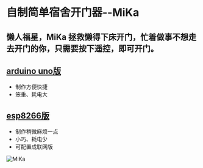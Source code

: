 自制简单宿舍开门器--MiKa
=======
懒人福星，MiKa 拯救懒得下床开门，忙着做事不想走去开门的你，只需要按下遥控，即可开门。
--------------
[arduino uno版](https://github.com/C1499/MiKa/tree/master/arduino%20uno)
--------------
- 制作方便快捷
- 笨重、耗电大  

[esp8266版](https://github.com/C1499/MiKa/tree/master/esp8266)
---------------
- 制作稍微麻烦一点
- 小巧、耗电少
- 可配置成联网版

![MiKa](image/MiKa.gif)